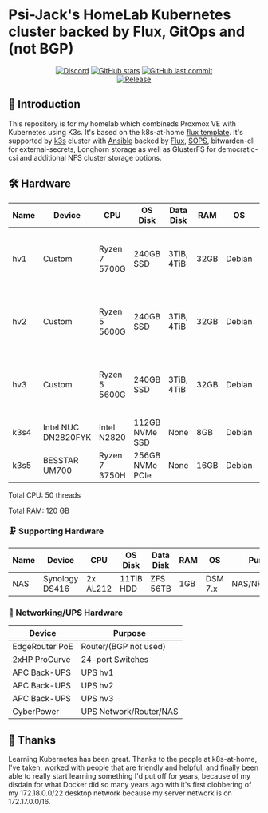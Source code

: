 # Psi-Jack's HomeLab Kubernetes cluster backed by Flux, GitOps and (not BGP)

<div align="center">

[![Discord](https://img.shields.io/discord/673534664354430999?color=7289da&label=DISCORD&style=for-the-badge&logo=discord)](https://discord.gg/k8s-at-home 'k8s at home Discord Community')
[![GitHub stars](https://img.shields.io/github/stars/erenfro/homelab-flux?color=green&style=for-the-badge)](https://github.com/erenfro/homelab-flux/stargazers 'This repo star count')
[![GitHub last commit](https://img.shields.io/github/last-commit/erenfro/homelab-flux?color=purple&style=for-the-badge)](https://github.com/erenfro/homelab-flux/commits/main 'Commit History')\
[![Release](https://img.shields.io/github/v/release/erenfro/homelab-flux?style=for-the-badge)](https://github.com/erenfro/homelab-flux/releases 'Repo releases')

</div>

## 👋 Introduction

This repository is for my homelab which combineds Proxmox VE with Kubernetes using K3s. It's based on the k8s-at-home [flux template](https://github.com/onedr0p/flux-cluster-template). It's supported by [k3s](https://k3s.io) cluster with [Ansible](https://www.ansible.com) backed by [Flux](https://toolkit.fluxcd.io/), [SOPS](https://toolkit.fluxcd.io/guides/mozilla-sops/), bitwarden-cli for external-secrets, Longhorn storage as well as GlusterFS for democratic-csi and additional NFS cluster storage options.

## 🛠️ Hardware

| Name   | Device              | CPU            | OS Disk         | Data Disk   | RAM  | OS     | Purpose                                         |
|--------|---------------------|----------------|-----------------|-------------|------|--------|-------------------------------------------------|
| hv1    | Custom              | Ryzen 7 5700G  | 240GB SSD       | 3TiB, 4TiB  | 32GB | Debian | PVE, GlusterFS, control-plane, worker, Longhorn |
| hv2    | Custom              | Ryzen 5 5600G  | 240GB SSD       | 3TiB, 4TiB  | 32GB | Debian | PVE, GlusterFS, control-plane, worker, Longhorn |
| hv3    | Custom              | Ryzen 5 5600G  | 240GB SSD       | 3TiB, 4TiB  | 32GB | Debian | PVE, GlusterFS, control-plane, worker, Longhorn |
| k3s4   | Intel NUC DN2820FYK | Intel N2820    | 112GB NVMe SSD  | None        | 8GB  | Debian | worker, Longhorn                                |
| k3s5   | BESSTAR UM700       | Ryzen 7 3750H  | 256GB NVMe PCIe | None        | 16GB | Debian | worker, Longhorn                                |

Total CPU: 50 threads

Total RAM: 120 GB

### 🗜️ Supporting Hardware

| Name   | Device         | CPU        | OS Disk   | Data Disk | RAM   | OS       | Purpose               |
|--------|----------------|------------|-----------|-----------|-------|----------|-----------------------|
| NAS    | Synology DS416 | 2x AL212   | 11TiB HDD | ZFS 56TB  | 1GB   | DSM 7.x  | NAS/NFS/Backup        |

### 🧰 Networking/UPS Hardware

| Device         | Purpose                |
|----------------|------------------------|
| EdgeRouter PoE | Router/(BGP not used)  |
| 2xHP ProCurve  | 24-port Switches       |
| APC Back-UPS   | UPS hv1                |
| APC Back-UPS   | UPS hv2                |
| APC Back-UPS   | UPS hv3                |
| CyberPower     | UPS Network/Router/NAS |

## 🤝 Thanks

Learning Kubernetes has been great. Thanks to the people at k8s-at-home, I've taken, worked with people that are friendly and helpful, and finally been able to really start learning something I'd put off for years, because of my disdain for what Docker did so many years ago with it's first clobbering of my 172.18.0.0/22 desktop network because my server network is on 172.17.0.0/16.
